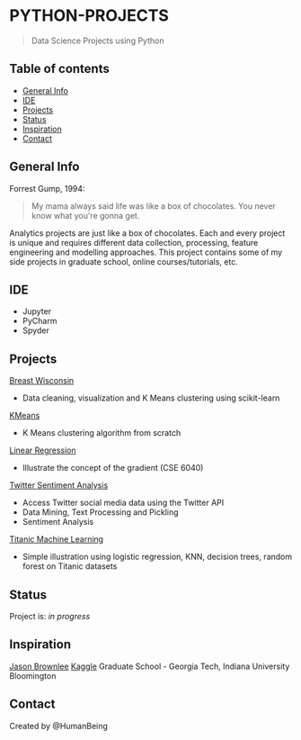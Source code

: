 # PYTHON-PROJECTS
> Data Science Projects using Python

## Table of contents
* [General Info](#general-info)
* [IDE](#ide)
* [Projects](#projects)
* [Status](#status)
* [Inspiration](#inspiration)
* [Contact](#contact)

## General Info
Forrest Gump, 1994: 
 > My mama always said life was like a box of chocolates. You never know what you're gonna get.

Analytics projects are just like a box of chocolates. Each and every project is unique and requires different data collection, processing, feature engineering and modelling approaches. This project contains some of my side projects in graduate school, online courses/tutorials, etc.  

 ## IDE
* Jupyter 
* PyCharm
* Spyder

## Projects

[Breast Wisconsin](https://github.com/NothinBetterToDo/PYTHON-PROJECTS/tree/master/Breast_Wisconsin)
* Data cleaning, visualization and K Means clustering using scikit-learn <br/>

[KMeans](https://github.com/NothinBetterToDo/PYTHON-PROJECTS/tree/master/KMEANS)
* K Means clustering algorithm from scratch <br/>

[Linear Regression](https://github.com/NothinBetterToDo/PYTHON-PROJECTS/tree/master/LinearRegression)
* Illustrate the concept of the gradient (CSE 6040) <br/>

[Twitter Sentiment Analysis](https://github.com/NothinBetterToDo/PYTHON-PROJECTS/tree/master/Social%20Media%20Mining)
* Access Twitter social media data using the Twitter API 
* Data Mining, Text Processing and Pickling
* Sentiment Analysis <br/>

[Titanic Machine Learning](https://github.com/NothinBetterToDo/PYTHON-PROJECTS/tree/master/Titanic%20Machine%20Learning)
* Simple illustration using logistic regression, KNN, decision trees, random forest on Titanic datasets <br/>

## Status
Project is: _in progress_

## Inspiration
[Jason Brownlee](https://machinelearningmastery.com)
[Kaggle](https://www.kaggle.com)
Graduate School - Georgia Tech, Indiana University Bloomington

## Contact
Created by @HumanBeing
